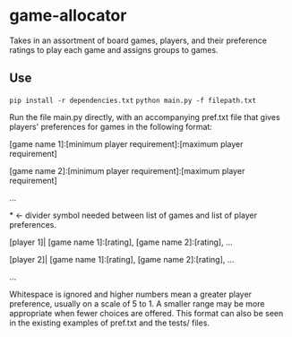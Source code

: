 # game-allocator
Takes in an assortment of board games, players, and their preference ratings to play each game and assigns groups to games.

## Use
`pip install -r dependencies.txt`
`python main.py -f filepath.txt`

Run the file main.py directly, with an accompanying pref.txt file that gives players' preferences for games in the following format:

\[game name 1\]:\[minimum player requirement\]:\[maximum player requirement\]

\[game name 2\]:\[minimum player requirement\]:\[maximum player requirement\]

...

\* <- divider symbol needed between list of games and list of player preferences.

\[player 1\]| \[game name 1\]:\[rating\], \[game name 2\]:\[rating\], ...

\[player 2\]| \[game name 1\]:\[rating\], \[game name 2\]:\[rating\], ...

...

Whitespace is ignored and higher numbers mean a greater player preference, usually on a scale of 5 to 1. A smaller range may be more appropriate when fewer choices are offered.
This format can also be seen in the existing examples of pref.txt and the tests/ files.
